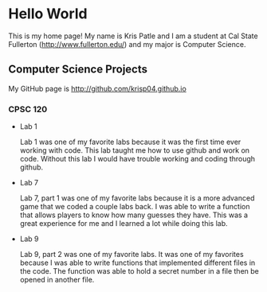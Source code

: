 # Hello World

This is my home page! My name is Kris Patle and I am a student at Cal State Fullerton (http://www.fullerton.edu/) and my major is Computer Science.

## Computer Science Projects

My GitHub page is http://github.com/krisp04.github.io

### CPSC 120

* Lab 1 
   
    Lab 1 was one of my favorite labs because it was the first time ever working with code. This lab taught me how to use github and work on code. Without this lab I would have trouble working and coding through github.

* Lab 7
    
    Lab 7, part 1 was one of my favorite labs because it is a more advanced game that we coded a couple labs back. I was able to write a function that allows players to know how many guesses they have. This was a great experience for me and I learned a lot while doing this lab. 

* Lab 9
    
    Lab 9, part 2 was one of my favorite labs. It was one of my favorites because I was able to write functions that implemented different files in the code. The function was able to hold a secret number in a file then be opened in another file. 